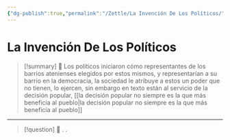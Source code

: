 ```yaml
---
{"dg-publish":true,"permalink":"/Zettle/La Invención De Los Políticos/","title":"la invención de los políticos","tags":["ZeType/Idea"],"updated":"2023-09-26T11:03:31.930-05:00"}
---
```



# La Invención De Los Políticos

> [!summary] 🧠
> Los políticos iniciaron cómo representantes de los barrios atenienses elegidos por estos mismos, y representarían a su barrio en la democracia, la sociedad le atribuye a estos un poder que no tienen, lo ejercen, sin embargo en texto están al servicio de la decisión popular, [[la decisión popular no siempre es la que más beneficia al pueblo\|la decisión popular no siempre es la que más beneficia al pueblo]]

- - - 
> [!question] 🔗
> .
> .
